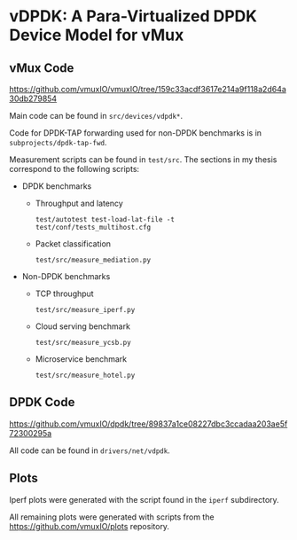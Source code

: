 # vDPDK: A Para-Virtualized DPDK Device Model for vMux

## vMux Code

https://github.com/vmuxIO/vmuxIO/tree/159c33acdf3617e214a9f118a2d64a30db279854

Main code can be found in `src/devices/vdpdk*`.

Code for DPDK-TAP forwarding used for non-DPDK benchmarks is in `subprojects/dpdk-tap-fwd`.

Measurement scripts can be found in `test/src`. The sections in my thesis
correspond to the following scripts:

* DPDK benchmarks

  * Throughput and latency

    `test/autotest test-load-lat-file -t test/conf/tests_multihost.cfg`

  * Packet classification

    `test/src/measure_mediation.py`

* Non-DPDK benchmarks

  * TCP throughput

    `test/src/measure_iperf.py`

  * Cloud serving benchmark

    `test/src/measure_ycsb.py`

  * Microservice benchmark

    `test/src/measure_hotel.py`

## DPDK Code

https://github.com/vmuxIO/dpdk/tree/89837a1ce08227dbc3ccadaa203ae5f72300295a

All code can be found in `drivers/net/vdpdk`.

## Plots

Iperf plots were generated with the script found in the `iperf` subdirectory.

All remaining plots were generated with scripts from the https://github.com/vmuxIO/plots repository.
